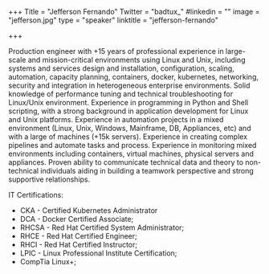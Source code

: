 +++
Title = "Jefferson Fernando"
Twitter = "badtux_"
#linkedin = "" 
image = "jefferson.jpg"
type = "speaker"
linktitle = "jefferson-fernando"

+++

Production engineer with +15 years of professional experience in large-scale and mission-critical environments using Linux and Unix, including systems and services design and installation, configuration, scaling, automation, capacity planning, containers, docker, kubernetes, networking, security and integration in heterogeneous enterprise environments.
Solid knowledge of performance tuning and technical troubleshooting for Linux/Unix environment.
Experience in programming in Python and Shell scripting, with a strong background in application development for Linux and Unix platforms.
Experience in automation projects in a mixed environment (Linux, Unix, Windows, Mainframe, DB, Appliances, etc) and with a large of machines (+15k servers).
Experience in creating complex pipelines and automate tasks and process.
Experience in monitoring mixed environments including containers, virtual machines, physical servers and appliances.
Proven ability to communicate technical data and theory to non-technical individuals aiding in building a teamwork perspective and strong supportive relationships.

IT Certifications:
- CKA - Certified Kubernetes Administrator
- DCA - Docker Certified Associate;
- RHCSA - Red Hat Certified System Administrator;
- RHCE - Red Hat Certified Engineer;
- RHCI - Red Hat Certified Instructor;
- LPIC - Linux Professional Institute Certification;
- CompTia Linux+;
